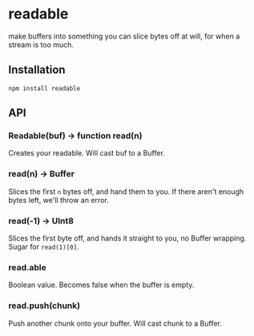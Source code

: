 # readable

  make buffers into something you can slice bytes off at will, for when a stream is too much.

## Installation

    npm install readable

## API
### Readable(buf) → function read(n)

  Creates your readable. Will cast buf to a Buffer.

### read(n) → Buffer

  Slices the first `n` bytes off, and hand them to you.
  If there aren't enough bytes left, we'll throw an error.

### read(-1) → UInt8

  Slices the first byte off, and hands it straight to you, no Buffer wrapping.
  Sugar for `read(1)[0]`.

### read.able

  Boolean value. Becomes false when the buffer is empty.

### read.push(chunk)

  Push another chunk onto your buffer. Will cast chunk to a Buffer.

